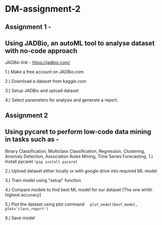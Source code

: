 # DM-assignment-2

## Assignment 1 -
## Using JADBio, an autoML tool to analyse dataset with no-code approach
*JADBio link -*
https://jadbio.com/

1.) Make a free account on JADBio.com

2.) Download a dataset from kaggle.com

3.) Setup JADBio and upload dataset

4.) Select parameters for analysis and generate a report.

## Assignment 2
## Using pycaret to perform low-code data mining in tasks such as -
Binary Classification, Multiclass Classification, Regression, Clustering, Anomaly Detection, Association Rules Mining, Time Series Forecasting.
1.) Install pycaret 
` !pip install pycaret `

2.) Upload dataset either locally or with google drive into required ML model

3.) Train model using "setup" function

4.) Compare models to find best ML model for our dataset [The one whith highest accuracy]

5.) Plot the dataset using plot command
`  plot_model(best_model, plot='class_report')`

6.) Save model

